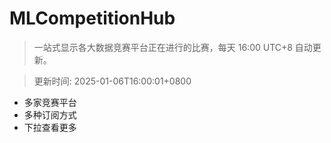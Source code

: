 # MLCompetitionHub

> 一站式显示各大数据竞赛平台正在进行的比赛，每天 16:00 UTC+8 自动更新。
  
> 更新时间: 2025-01-06T16:00:01+0800 

* 多家竞赛平台
* 多种订阅方式
* 下拉查看更多